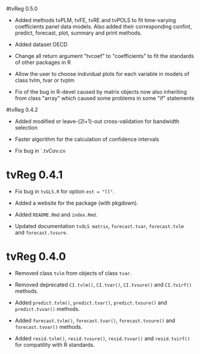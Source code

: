 #tvReg 0.5.0

* Added methods tvPLM, tvFE, tvRE and tvPOLS to fit time-varying coefficients panel data models. Also added their corresponding confint, predict, forecast, plot, summary and print methods.

* Added dataset OECD

* Change all return argument "tvcoef" to "coefficients" to fit the standards of other packages in R

* Allow the user to choose individual plots for each variable in models of class tvlm, tvar or tvplm

* Fix of the bug in R-devel caused by matrix objects now also inheriting from class "array" which caused some problems in some "if" statements

#tvReg 0.4.2

* Added  modified or leave-(2l+1)-out cross-validation for bandwidth selection

* Faster algorithm for the calculation of confidence intervals

* Fix bug in `.tvCov.cv

# tvReg 0.4.1

* Fix bug in `tvGLS.R` for option `est = "ll"`.

* Added a website for the package (with pkgdown).

* Added `README.Rmd` and `index.Rmd`.

* Updated documentation `tvOLS matrix`, `forecast.tvar`, `forecast.tvlm` and
  `forecast.tvsure`.
  

# tvReg 0.4.0

* Removed class `tvlm` from objects of class `tvar`.

* Removed deprecated `CI.tvlm()`, `CI.tvar()`, `CI.tvsure()` and `CI.tvirf()` methods.

* Added `predict.tvlm()`, `predict.tvar()`, `predict.tvsure()` and `predict.tvvar()` methods.

* Added `forecast.tvlm()`, `forecast.tvar()`, `forecast.tvsure()` and `forecast.tvvar()` methods.

* Added `resid.tvlm()`, `resid.tvsure()`, `resid.tvvar()` and `resid.tvirf()` for compatility with R standards.



